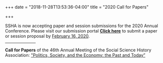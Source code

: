 +++
date = "2018-11-28T13:53:36-04:00"
title = "2020 Call for Papers"

+++

SSHA is now accepting paper and session submissions for the 2020 Annual Conference. Please visit our submission portal <a href="http://ssha2020.ssha.org/" target="_blank"><b>Click here</b></a> to submit a paper or session proposal by <u>February 16, 2020</u>.
<br /><hr width="100">
**Call for Papers** of the 46th Annual Meeting of the Social Science History Association:  <a href="http://ssha2020.ssha.org/hps/SSHA2020CFP.pdf" target="_blank">"Politics, Society, and the Economy: the Past and Today”</a>